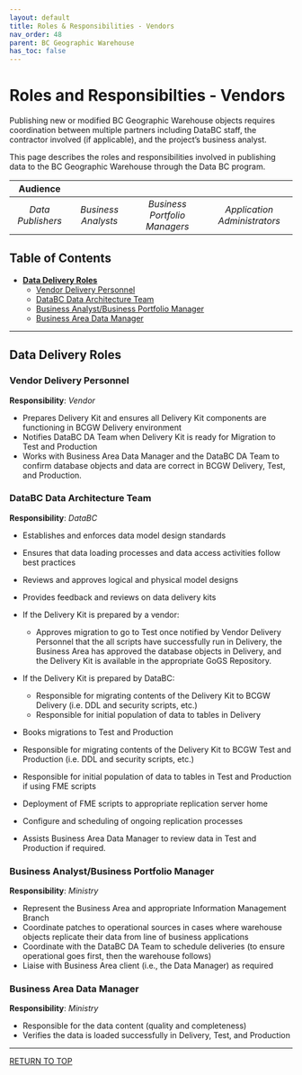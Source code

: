 ```yaml
---
layout: default
title: Roles & Responsibilities - Vendors
nav_order: 48
parent: BC Geographic Warehouse
has_toc: false
---
```


# Roles and Responsibilties - Vendors

Publishing new or modified BC Geographic Warehouse objects requires coordination between multiple partners including DataBC staff, the contractor involved (if applicable), and the project’s business analyst. 

This page describes the roles and responsibilities involved in publishing data to the BC Geographic Warehouse through the Data BC program.

|**Audience**|  |  |  |
|:---:|:---:|:---:|:---:|
| *Data Publishers* | *Business Analysts* | *Business Portfolio Managers* | *Application Administrators* |

## Table of Contents
+ [**Data Delivery Roles**](#data-delivery-roles)
	+ [Vendor Delivery Personnel](#vendor-delivery-personnel)
	+ [DataBC Data Architecture Team](#databc-data-architecture-team)
	+ [Business Analyst/Business Portfolio Manager](#business-analystbusiness-portfolio-manager)
	+ [Business Area Data Manager](#business-area-data-manager)

---------------------------------------------------------------------

## Data Delivery Roles

### Vendor Delivery Personnel

**Responsibility**: _Vendor_

+ Prepares Delivery Kit and ensures all Delivery Kit components are functioning in BCGW Delivery environment
+ Notifies DataBC DA Team when Delivery Kit is ready for Migration to Test and Production
+ Works with Business Area Data Manager and the DataBC DA Team to confirm database objects and data are correct in BCGW Delivery, Test, and Production.

### DataBC Data Architecture Team

**Responsibility**: _DataBC_

+ Establishes and enforces data model design standards
+ Ensures that data loading processes and data access activities follow best practices
+ Reviews and approves logical and physical model designs
+ Provides feedback and reviews on data delivery kits
+ If the Delivery Kit is prepared by a vendor:
	+ Approves migration to go to Test once notified by Vendor Delivery Personnel that the all scripts have successfully run in Delivery, the Business Area has approved the database objects in Delivery, and the Delivery Kit is available in the appropriate GoGS Repository.
+ If the Delivery Kit is prepared by DataBC:
	+ Responsible for migrating contents of the Delivery Kit to BCGW Delivery (i.e. DDL and security scripts, etc.)
	+ Responsible for initial population of data to tables in Delivery

+ Books migrations to Test and Production
+ Responsible for migrating contents of the Delivery Kit to BCGW Test and Production (i.e. DDL and security scripts, etc.)
+ Responsible for initial population of data to tables in Test and Production if using FME scripts
+ Deployment of FME scripts to appropriate replication server home
+ Configure and scheduling of ongoing replication processes
+ Assists Business Area Data Manager to review data in Test and Production if required.

### Business Analyst/Business Portfolio Manager

**Responsibility**: _Ministry_

+ Represent the Business Area and appropriate Information Management Branch
+ Coordinate patches to operational sources in cases where warehouse objects replicate their data from line of business applications
+ Coordinate with the DataBC DA Team to schedule deliveries (to ensure operational goes first, then the warehouse follows)
+ Liaise with Business Area client (i.e., the Data Manager) as required

### Business Area Data Manager

**Responsibility**: _Ministry_

+ Responsible for the data content (quality and completeness)
+ Verifies the data is loaded successfully in Delivery, Test, and Production


-------------------------------------------------------

[RETURN TO TOP][1] 

[1]: #roles-and-responsibilities---vendors
